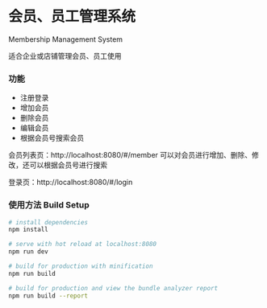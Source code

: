 # 会员、员工管理系统
Membership Management System

适合企业或店铺管理会员、员工使用

### 功能
- 注册登录
- 增加会员
- 删除会员
- 编辑会员
- 根据会员号搜索会员

会员列表页：http://localhost:8080/#/member
可以对会员进行增加、删除、修改，还可以根据会员号进行搜索

登录页：http://localhost:8080/#/login


### 使用方法 Build Setup

``` bash
# install dependencies
npm install

# serve with hot reload at localhost:8080
npm run dev

# build for production with minification
npm run build

# build for production and view the bundle analyzer report
npm run build --report
```
